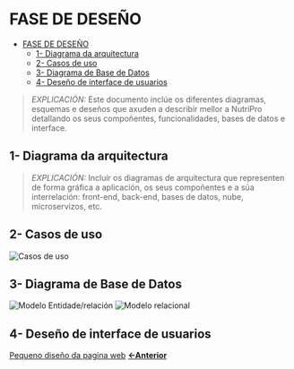 # FASE DE DESEÑO

- [FASE DE DESEÑO](#fase-de-deseño)
  - [1- Diagrama da arquitectura](#1--diagrama-da-arquitectura)
  - [2- Casos de uso](#2--casos-de-uso)
  - [3- Diagrama de Base de Datos](#3--diagrama-de-base-de-datos)
  - [4- Deseño de interface de usuarios](#4--deseño-de-interface-de-usuarios)

> *EXPLICACIÓN:* Este documento inclúe os diferentes diagramas, esquemas e deseños que axuden a describir mellor a NutriPro detallando os seus compoñentes, funcionalidades, bases de datos e interface.

## 1- Diagrama da arquitectura

> *EXPLICACIÓN:* Incluír os diagramas de arquitectura que representen de forma gráfica a aplicación, os seus compoñentes e a súa interrelación: front-end, back-end, bases de datos, nube, microservizos, etc.

## 2- Casos de uso
![Casos de uso](./img/CASOS_DE_USO.png)
## 3- Diagrama de Base de Datos
![Modelo Entidade/relación](./img/entidad_relacion.png)
![Modelo relacional](./img/relacional.png)
## 4- Deseño de interface de usuarios

[Pequeno diseño da pagina web](https://www.figma.com/design/6vtcQhjLk6SW4rdVHzbBwR/tfc?node-id=0-1&t=wcQruVxBJygAHwF2-1)
[**<-Anterior**](../../README.md)
